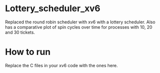 # Lottery_scheduler_xv6
Replaced the round robin scheduler with xv6 with a lottery scheduler. Also has a comparative plot of spin cycles over time for processes with 10, 20 and 30 tickets.

# How to run
Replace the C files in your xv6 code with the ones here.

